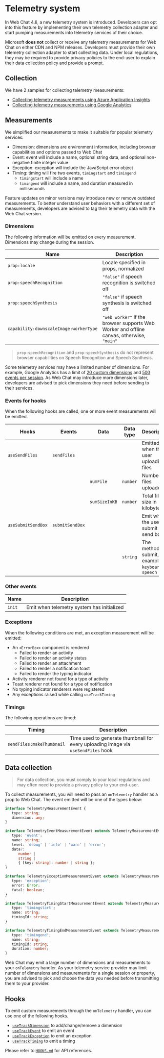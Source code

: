 # Telemetry system

In Web Chat 4.8, a new telemetry system is introduced. Developers can opt into this feature by implementing their own telemetry collection adapter and start pumping measurements into telemetry services of their choice.

Microsoft **does not** collect or receive any telemetry measurements for Web Chat on either CDN and NPM releases. Developers must provide their own telemetry collection adapter to start collecting data. Under local regulations, they may be required to provide privacy policies to the end-user to explain their data collection policy and provide a prompt.

## Collection

We have 2 samples for collecting telemetry measurements:

-  [Collecting telemetry measurements using Azure Application Insights](https://github.com/microsoft/BotFramework-WebChat/tree/master/samples/04.api/k.telemetry-application-insights)
-  [Collecting telemetry measurements using Google Analytics](https://github.com/microsoft/BotFramework-WebChat/tree/master/samples/04.api/l.telemetry-google-analytics)

## Measurements

We simplified our measurements to make it suitable for popular telemetry services:

-  Dimension: dimensions are environment information, including browser capabilities and options passed to Web Chat
-  Event: event will include a name, optional string data, and optional non-negative finite integer value
-  Exception: exception will include the JavaScript error object
-  Timing: timing will fire two events, `timingstart` and `timingend`
   -  `timingstart` will include a name
   -  `timingend` will include a name, and duration measured in milliseconds

Feature updates on minor versions may introduce new or remove outdated measurements. To better understand user behaviors with a different set of measurements, developers are advised to tag their telemetry data with the Web Chat version.

### Dimensions

The following information will be emitted on every measurement. Dimensions may change during the session.

| Name                                   | Description                                                                               |
| -------------------------------------- | ----------------------------------------------------------------------------------------- |
| `prop:locale`                          | Locale specified in props, normalized                                                     |
| `prop:speechRecognition`               | `"false"` if speech recognition is switched off                                           |
| `prop:speechSynthesis`                 | `"false"` if speech synthesis is switched off                                             |
| `capability:downscaleImage:workerType` | `"web worker"` if the browser supports Web Worker and offline canvas, otherwise, `"main"` |

> `prop:speechRecognition` and `prop:speechSynthesis` do not represent browser capabilities on Speech Recognition and Speech Synthesis.

Some telemetry services may have a limited number of dimensions. For example, Google Analytics has a limit of [20 custom dimensions](https://support.google.com/analytics/answer/2709828?hl=en) and [500 events per session](https://support.google.com/analytics/answer/9267744?hl=en). As Web Chat may introduce more dimensions later, developers are advised to pick dimensions they need before sending to their services.

### Events for hooks

When the following hooks are called, one or more event measurements will be emitted.

| Hooks              | Events          | Data          | Data type | Description                                               |
| ------------------ | --------------- | ------------- | --------- | --------------------------------------------------------- |
| `useSendFiles`     | `sendFiles`     |               |           | Emitted when the user uploading files                     |
|                    |                 | `numFile`     | `number`  | Number of files uploaded                                  |
|                    |                 | `sumSizeInKB` | `number`  | Total file size in kilobytes                              |
| `useSubmitSendBox` | `submitSendBox` |               |           | Emit when the user submit send box                        |
|                    |                 |               | `string`  | The method of submit, for example, `keyboard` or `speech` |

### Other events

| Name   | Description                                |
| ------ | ------------------------------------------ |
| `init` | Emit when telemetry system has initialized |

### Exceptions

When the following conditions are met, an exception measurement will be emitted:

- An `<ErrorBox>` component is rendered
   - Failed to render an activity
   - Failed to render an activity status
   - Failed to render an attachment
   - Failed to render a notification toast
   - Failed to render the typing indicator
- Activity renderer not found for a type of activity
- Toast renderer not found for a type of notification
- No typing indicator renderers were registered
- Any exceptions raised while calling `useTrackTiming`

### Timings

The following operations are timed:

| Timing                    | Description                                                                       |
| ------------------------- | --------------------------------------------------------------------------------- |
| `sendFiles:makeThumbnail` | Time used to generate thumbnail for every uploading image via `useSendFiles` hook |

## Data collection

> For data collection, you must comply to your local regulations and may often need to provide a privacy policy to your end-user.

To collect measurements, you will need to pass an `onTelemetry` handler as a prop to Web Chat. The event emitted will be one of the types below:

```ts
interface TelemetryMeasurementEvent {
   type: string;
   dimension: any;
}

interface TelemetryEventMeasurementEvent extends TelemetryMeasurementEvent {
   type: 'event';
   name: string;
   level: 'debug' | 'info' | 'warn' | 'error';
   data?:
      number |
      string |
      { [key: string]: number | string };
}

interface TelemetryExceptionMeasurementEvent extends TelemetryMeasurementEvent {
   type: 'exception';
   error: Error;
   fatal: boolean;
}

interface TelemetryTimingStartMeasurementEvent extends TelemetryMeasurementEvent {
   type: 'timingstart';
   name: string;
   timingId: string;
}

interface TelemetryTimingEndMeasurementEvent extends TelemetryMeasurementEvent {
   type: 'timingend';
   name: string;
   timingId: string;
   duration: number;
}
```

Web Chat may emit a large number of dimensions and measurements to your `onTelemetry` handler. As your telemetry service provider may limit number of dimensions and measurements for a single session or property, you are advised to pick and choose the data you needed before transmitting them to your provider.

## Hooks

To emit custom measurements through the `onTelemetry` handler, you can use one of the following hooks.

-  [`useTrackDimension`](https://github.com/microsoft/BotFramework-WebChat/tree/master/docs/HOOKS.md#usetrackdimension) to add/change/remove a dimension
-  [`useTrackEvent`](https://github.com/microsoft/BotFramework-WebChat/tree/master/docs/HOOKS.md#usetrackevent) to emit an event
-  [`useTrackException`](https://github.com/microsoft/BotFramework-WebChat/tree/master/docs/HOOKS.md#usetrackexception) to emit an exception
-  [`useTrackTiming`](https://github.com/microsoft/BotFramework-WebChat/tree/master/docs/HOOKS.md#usetracktiming) to emit a timing

Please refer to [`HOOKS.md`](https://github.com/microsoft/BotFramework-WebChat/tree/master/docs/HOOKS.md#telemetry) for API references.
